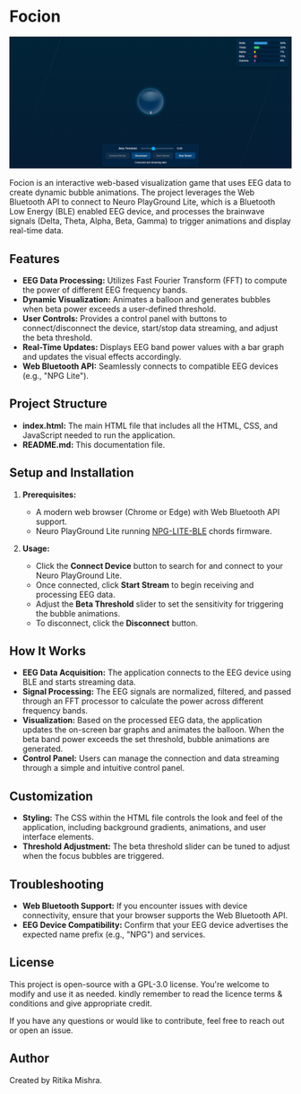 # Focion

![Game Screenshot](./game_image.png)

Focion is an interactive web-based visualization game that uses EEG data to create dynamic bubble animations. The project leverages the Web Bluetooth API to connect to Neuro PlayGround Lite, which is a Bluetooth Low Energy (BLE) enabled EEG device, and processes the brainwave signals (Delta, Theta, Alpha, Beta, Gamma) to trigger animations and display real-time data.

## Features

- **EEG Data Processing:** Utilizes Fast Fourier Transform (FFT) to compute the power of different EEG frequency bands.
- **Dynamic Visualization:** Animates a balloon and generates bubbles when beta power exceeds a user-defined threshold.
- **User Controls:** Provides a control panel with buttons to connect/disconnect the device, start/stop data streaming, and adjust the beta threshold.
- **Real-Time Updates:** Displays EEG band power values with a bar graph and updates the visual effects accordingly.
- **Web Bluetooth API:** Seamlessly connects to compatible EEG devices (e.g., "NPG Lite").

## Project Structure

- **index.html:** The main HTML file that includes all the HTML, CSS, and JavaScript needed to run the application.
- **README.md:** This documentation file.

## Setup and Installation

1. **Prerequisites:**
   - A modern web browser (Chrome or Edge) with Web Bluetooth API support.
   - Neuro PlayGround Lite running [NPG-LITE-BLE](https://github.com/upsidedownlabs/Chords-Arduino-Firmware/blob/main/NPG-LITE-BLE/NPG-LITE-BLE.ino) chords firmware.

2. **Usage:**
   - Click the **Connect Device** button to search for and connect to your Neuro PlayGround Lite.
   - Once connected, click **Start Stream** to begin receiving and processing EEG data.
   - Adjust the **Beta Threshold** slider to set the sensitivity for triggering the bubble animations.
   - To disconnect, click the **Disconnect** button.

## How It Works

- **EEG Data Acquisition:** The application connects to the EEG device using BLE and starts streaming data.
- **Signal Processing:** The EEG signals are normalized, filtered, and passed through an FFT processor to calculate the power across different frequency bands.
- **Visualization:** Based on the processed EEG data, the application updates the on-screen bar graphs and animates the balloon. When the beta band power exceeds the set threshold, bubble animations are generated.
- **Control Panel:** Users can manage the connection and data streaming through a simple and intuitive control panel.

## Customization

- **Styling:** The CSS within the HTML file controls the look and feel of the application, including background gradients, animations, and user interface elements.
- **Threshold Adjustment:** The beta threshold slider can be tuned to adjust when the focus bubbles are triggered.

## Troubleshooting

- **Web Bluetooth Support:** If you encounter issues with device connectivity, ensure that your browser supports the Web Bluetooth API.
- **EEG Device Compatibility:** Confirm that your EEG device advertises the expected name prefix (e.g., "NPG") and services.

## License

This project is open-source with a GPL-3.0 license. You're welcome to modify and use it as needed. kindly remember to read the licence terms & conditions and give appropriate credit.

If you have any questions or would like to contribute, feel free to reach out or open an issue.

## Author

Created by Ritika Mishra.

